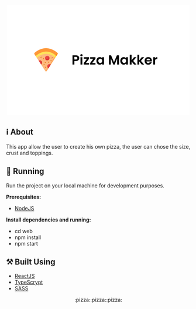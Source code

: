 <p align="center">
  <img src="images/pizza-maker-logo.png" />
</p>

## :information_source: About
This app allow the user to create his own pizza, the user can chose the size, crust and toppings.

## :checkered_flag: Running
Run the project on your local machine for development purposes.

**Prerequisites:**
- <a href="https://nodejs.org/en/" target="_blank">NodeJS</a>

**Install dependencies and running:**
- cd web
- npm install
- npm start

## :hammer_and_pick: Built Using
- <a href="https://reactjs.org/" target="_blank">ReactJS</a>
- <a href="https://www.typescriptlang.org/" target="_blank">TypeScrypt</a>
- <a href="https://sass-lang.com/" target="_blank">SASS</a>

<p align="center">
 :pizza::pizza::pizza:
</p>
